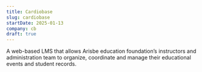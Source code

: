 ```yaml
---
title: Cardiobase
slug: cardiobase
startDate: 2025-01-13
company: cb
draft: true
---
```


A web-based LMS that allows Arisbe education foundation’s instructors and administration team to organize, coordinate and manage their educational events and student records.
